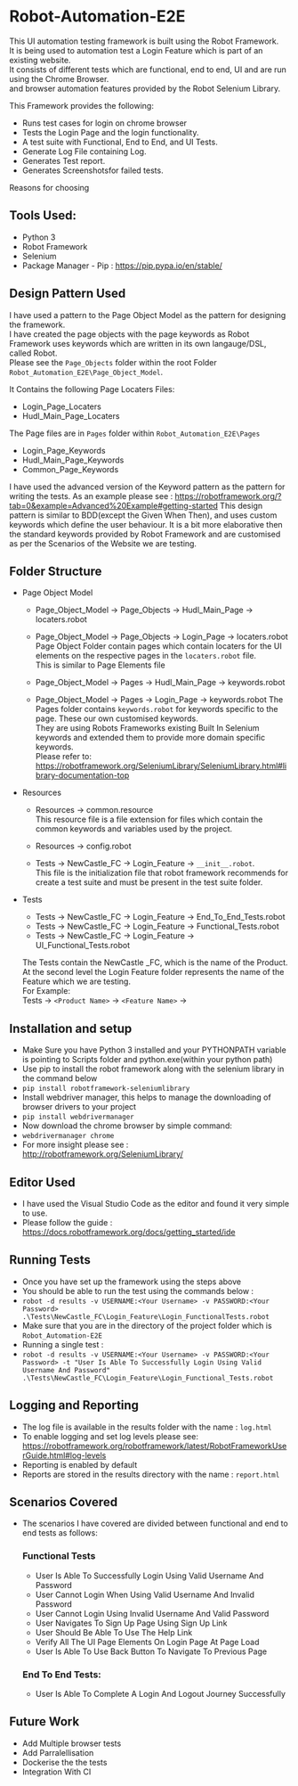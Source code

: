 # Robot-Automation-E2E
This UI automation testing framework is built using the Robot Framework.  
It is being used to automation test a Login Feature which is part of an existing website.  
It consists of different tests which are functional, end to end, UI and are run using the Chrome Browser.  
and browser automation features provided by the Robot Selenium Library.

This Framework provides the following:
- Runs test cases for login on chrome browser
- Tests the Login Page and the login functionality.
- A test suite with Functional, End to End, and UI Tests.
- Generate Log File containing Log.
- Generates Test report.
- Generates Screenshotsfor failed tests.

Reasons for choosing

## Tools Used:
- Python 3
- Robot Framework
- Selenium
- Package Manager - Pip : https://pip.pypa.io/en/stable/

## Design Pattern Used
  I have used a pattern to the Page Object Model as the pattern for designing the framework.  
  I have created the page objects with the page keywords as Robot Framework uses keywords which are written in its own langauge/DSL, called Robot.  
  Please see the `Page_Objects` folder within the root Folder `Robot_Automation_E2E\Page_Object_Model`.

  It Contains the following Page Locaters Files:

  - Login_Page_Locaters
  - Hudl_Main_Page_Locaters

  The Page files are in `Pages` folder within `Robot_Automation_E2E\Pages`
  - Login_Page_Keywords
  - Hudl_Main_Page_Keywords
  - Common_Page_Keywords

I have used the advanced version of the Keyword pattern as the pattern for writing the tests.
As an example please see : https://robotframework.org/?tab=0&example=Advanced%20Example#getting-started
This design pattern is similar to BDD(except the Given When Then), and uses custom keywords which define the user behaviour.
It is a bit more elaborative then the standard keywords provided by Robot Framework and are customised as per the Scenarios of the Website we are testing.

## Folder Structure
- Page Object Model  
  - Page_Object_Model -> Page_Objects -> Hudl_Main_Page -> locaters.robot  
  - Page_Object_Model -> Page_Objects -> Login_Page -> locaters.robot  
      Page Object Folder contain pages which contain locaters for the UI elements on the respective pages in the `locaters.robot` file.  
      This is similar to Page Elements file

  - Page_Object_Model -> Pages -> Hudl_Main_Page -> keywords.robot
  - Page_Object_Model -> Pages -> Login_Page -> keywords.robot
      The Pages folder contains `keywords.robot` for keywords specific to the page. These our own customised keywords.  
      They are using Robots Frameworks existing Built In Selenium keywords and extended them to provide more domain specific keywords.  
      Please refer to:
  https://robotframework.org/SeleniumLibrary/SeleniumLibrary.html#library-documentation-top

- Resources  
  - Resources -> common.resource  
    This resource file is a file extension for files which contain the common keywords and variables used by the project.

  - Resources -> config.robot  
  - Tests -> NewCastle_FC -> Login_Feature -> `__init__.robot`.  
      This file is the initialization file that robot framework recommends for create a test suite and must be present in the test suite folder.

- Tests
  - Tests -> NewCastle_FC -> Login_Feature -> End_To_End_Tests.robot  
  - Tests -> NewCastle_FC -> Login_Feature -> Functional_Tests.robot  
  - Tests -> NewCastle_FC -> Login_Feature -> UI_Functional_Tests.robot  

  The Tests contain the NewCastle _FC, which is the name of the Product.  
  At the second level the Login Feature folder represents the name of the Feature which we are testing.  
  For Example:  
  Tests -> `<Product Name>` -> `<Feature Name>` -> 

## Installation and setup  
- Make Sure you have Python 3 installed and your PYTHONPATH variable is pointing to Scripts folder and python.exe(within your python path) 
- Use pip to install the robot framework along with the selenium library in the command below
- `pip install robotframework-seleniumlibrary`
- Install webdriver manager, this helps to manage the downloading of browser drivers to your project 
- `pip install webdrivermanager` 
- Now download the chrome browser by simple command:
- `webdrivermanager chrome`
- For more insight please see : http://robotframework.org/SeleniumLibrary/

## Editor Used
- I have used the Visual Studio Code as the editor and found it very simple to use.
- Please follow the guide :
https://docs.robotframework.org/docs/getting_started/ide

## Running Tests
- Once you have set up the framework using the steps above
- You should be able to run the test using the commands below :
- `robot -d results -v USERNAME:<Your Username> -v PASSWORD:<Your Password> .\Tests\NewCastle_FC\Login_Feature\Login_FunctionalTests.robot`
- Make sure that you are in the directory of the project folder which is `Robot_Automation-E2E`
- Running a single test :
- `robot -d results -v USERNAME:<Your Username> -v PASSWORD:<Your Password> -t "User Is Able To Successfully Login Using Valid Username And Password" .\Tests\NewCastle_FC\Login_Feature\Login_Functional_Tests.robot`

## Logging and Reporting
- The log file is available in the results folder with the name : `log.html`
- To enable logging and set log levels please see: https://robotframework.org/robotframework/latest/RobotFrameworkUserGuide.html#log-levels
- Reporting is enabled by default
- Reports are stored in the results directory with the name : `report.html`

## Scenarios Covered
- The scenarios I have covered are divided between functional and end to end tests as follows:
  ### Functional Tests
    - User Is Able To Successfully Login Using Valid Username And Password
    - User Cannot Login When Using Valid Username And Invalid Password
    - User Cannot Login Using Invalid Username And Valid Password
    - User Navigates To Sign Up Page Using Sign Up Link
    - User Should Be Able To Use The Help Link
    - Verify All The UI Page Elements On Login Page At Page Load
    - User Is Able To Use Back Button To Navigate To Previous Page

  ### End To End Tests:
    - User Is Able To Complete A Login And Logout Journey Successfully 

## Future Work
  - Add Multiple browser tests
  - Add Parralellisation
  - Dockerise the the tests
  - Integration With CI